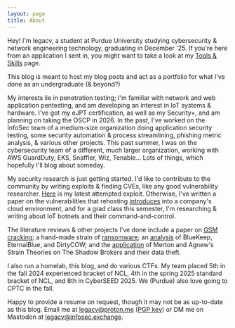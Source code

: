 ```yaml
---
layout: page
title: About
---
```


Hey! I'm legacv, a student at Purdue University studying cybersecurity & network engineering technology, graduating in December '25. If you're here from an application I sent in, you might want to take a look at my [Tools & Skills][tools] page.

This blog is meant to host my blog posts and act as a portfolio for what I've done as an undergraduate (& beyond?) 

My interests lie in penetration testing; I'm familiar with network and web application pentesting, and am developing an interest in IoT systems & hardware. I've got my eJPT certification, as well as my Security+, and am planning on taking the OSCP in 2026. In the past, I've worked on the InfoSec team of a medium-size organization doing application security testing, some security automation & process streamlining, phishing metric analysis, & various other projects. This past summer, I was on the cybersecurity team of a different, much larger organization, working with AWS GuardDuty, EKS, Snaffler, Wiz, Tenable... Lots of things, which hopefully I'll blog about someday.

My security research is just getting started. I'd like to contribute to the community by writing exploits & finding CVEs, like any good vulnerability researcher. [Here][latest] is my latest attempted exploit. Otherwise, I've written a paper on the vulnerabilities that rehosting [introduces][cloud] into a company's cloud environment, and for a grad class this semester, I'm researching & writing about IoT botnets and their command-and-control.

The literature reviews & other projects I've done include a paper on [GSM cracking][gsm]; a hand-made strain of [ransomware][ransom]; an [analysis][eb] of BlueKeep, EternalBlue, and DirtyCOW; and the [application][tsb] of Merton and Agnew's Strain Theories on The Shadow Brokers and their data theft.

I also run a homelab, this blog, and do various CTFs. My team placed 5th in the fall 2024 experienced bracket of NCL, 4th in the spring 2025 standard bracket of NCL, and 8th in CyberSEED 2025. We (Purdue) also love going to CPTC in the fall. 

Happy to provide a resume on request, though it may not be as up-to-date as this blog. Email me at legacv@proton.me ([PGP key][key]) or DM me on Mastodon at legacv@infosec.exchange.

[key]: https://legacv.github.io/files/keys.txt
[eb]: https://legacv.github.io/eternalblue
[tsb]: https://legacv.github.io/strain-theft
[gsm]: https://legacv.github.io/gsm-cracking
[cloud]: https://legacv.github.io/rehosting
[ransom]: https://legacv.github.io/ransomware
[tools]: https://legacv.github.io/tools
[latest]: https://legacv.me/attempted-poc